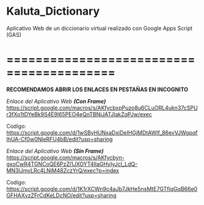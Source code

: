 # Kaluta_Dictionary
Aplicativo Web de un diccionario virtual realizado con Google Apps Script (GAS)

=========================================
=========================================

**RECOMENDAMOS ABRIR LOS ENLACES EN PESTAÑAS EN INCOGNITO**

_Enlace del Aplicativo Web **(Con Frame)**_
https://script.google.com/macros/s/AKfycbxpPuzo8u6CLuORL4ukn37cSPUr3fXo1tDYeBk9S4E9l65PEO4eQnTBNiJATJlakZqPJw/exec

Codigo: https://script.google.com/d/1wSByHUNxaDxiDeIHGjMDtAWlf_86evVJWgpqflhUA-Cf0w0NleRFU4bB/edit?usp=sharing


_Enlace del Aplicativo Web **(Sin Frame)**_
https://script.google.com/macros/s/AKfycbyn-gxoCwR4TGNCoQE6PzZl1JXOYT4IlaGHvIyJcl_LdQ-MN3lJmvLRc4LNiM48ZczYrQ/exec?p=index

Codigo: https://script.google.com/d/1K1rXCWn9c4aJb7JkHe5nsMtE7GTfiqGqB66e0GFHAXvzZFrCdKeLDcNO/edit?usp=sharing
